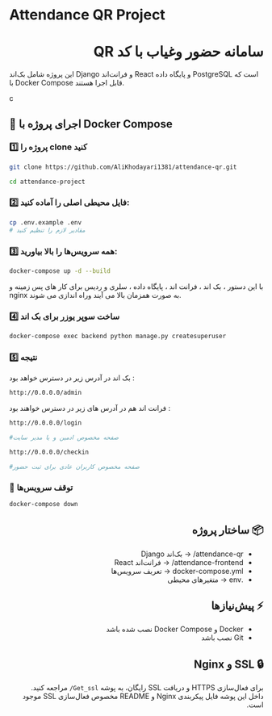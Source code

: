 # Attendance QR Project
<div dir="rtl">

# سامانه حضور وغیاب با کد QR
</div>

این پروژه شامل بک‌اند Django و فرانت‌اند React و پایگاه داده PostgreSQL
 است که با Docker Compose قابل اجرا هستند.

c
 ## 🚀 اجرای پروژه با Docker Compose

### 1️⃣ پروژه را clone کنید

```bash
git clone https://github.com/AliKhodayari1381/attendance-qr.git

cd attendance-project
```

### 2️⃣ فایل محیطی اصلی را آماده کنید:

```bash
cp .env.example .env
# مقادیر لازم را تنظیم کنید
```

### 3️⃣ همه سرویس‌ها را بالا بیاورید:

```bash
docker-compose up -d --build
```
با این دستور ،  بک اند ، فرانت اند ، پایگاه داده ، سلری و ردیس برای کار های پس زمینه و nginx به صورت همزمان بالا می آیند وراه اندازی می شوند.

### 4️⃣ ساخت سوپر یوزر برای بک اند

```bash
docker-compose exec backend python manage.py createsuperuser
```

### 5️⃣ نتیجه

بک اند در آدرس زیر در دسترس خواهد بود :

```bash
http://0.0.0.0/admin
```

فرانت اند هم در آدرس های زیر در دسترس خواهند بود :

```bash
http://0.0.0.0/login

#صفحه مخصوص ادمین و یا مدیر سایت
```

```bash
http://0.0.0.0/checkin

#صفحه مخصوص کاربران عادی برای ثبت حضور 
```
### 🛑 توقف سرویس‌ها
```bash
docker-compose down
```

<div dir="rtl">

## 📦 ساختار پروژه
<ul>
<li>attendance-qr/ → بک‌اند Django</li>

<li>attendance-frontend/ → فرانت‌اند React</li>

<li>docker-compose.yml → تعریف سرویس‌ها</li>

<li>.env → متغیرهای محیطی</li>
</ul>
</div>


<div dir="rtl">

## ⚡ <b>پیش‌نیازها</b>

<ul>
  <li>Docker و Docker Compose نصب شده باشد</li>
  <li>Git نصب باشد</li>
</ul>

</div>


<div dir="rtl" style="text-align: right;">

<h2>🔒 SSL و Nginx</h2>

<p>برای فعال‌سازی HTTPS و دریافت SSL رایگان، به پوشه <code>Get_ssl/</code> مراجعه کنید.<br>
داخل این پوشه فایل پیکربندی Nginx و README مخصوص فعال‌سازی SSL موجود است.</p>

</div>
